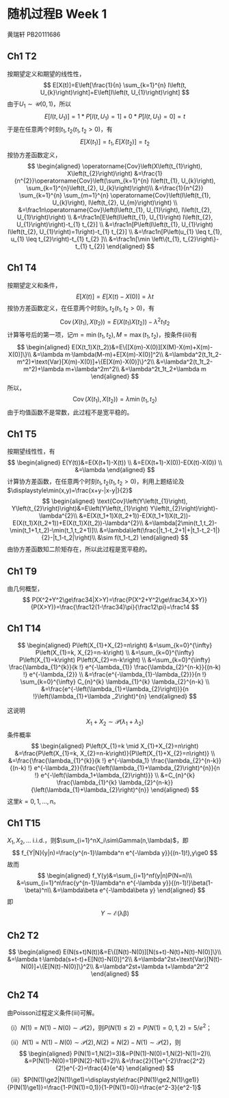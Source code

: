 # 随机过程B Week 1

黄瑞轩 PB20111686

## Ch1 T2

按期望定义和期望的线性性，
$$
E[X(t)]=E\left[\frac{1}{n} \sum_{k=1}^{n} I\left(t, U_{k}\right)\right]=E\left[I\left(t, U_{1}\right)\right]
$$
由于$U_1\sim \mathcal{U}(0,1)$，所以
$$
E\left[I\left(t, U_{1}\right)\right]=1 * P\left[I\left(t, U_{1}\right)=1\right]+0 * P\left[I\left(t, U_{1}\right)=0\right]=t
$$
于是在任意两个时刻$t_1,t_2(t_1,t_2>0)$，有
$$
E[X(t_1)]=t_1,E[X(t_2)]=t_2
$$
按协方差函数定义，
$$
\begin{aligned}
\operatorname{Cov}\left(X\left(t_{1}\right), X\left(t_{2}\right)\right) &=\frac{1}{n^{2}}\operatorname{Cov}\left(\sum_{k=1}^{n} I\left(t_{1}, U_{k}\right), \sum_{k=1}^{n}\left(t_{2}, U_{k}\right)\right)\\
&=\frac{1}{n^{2}} \sum_{k=1}^{n} \sum_{m=1}^{n} \operatorname{Cov}\left(I\left(t_{1}, U_{k}\right), I\left(t_{2}, U_{m}\right)\right) \\
&=\frac1n\operatorname{Cov}\left(I\left(t_{1}, U_{1}\right), I\left(t_{2}, U_{1}\right)\right) \\
&=\frac1n[E\left(I\left(t_{1}, U_{1}\right) I\left(t_{2}, U_{1}\right)\right)-t_{1} t_{2}] \\
&=\frac1n[P\left(I\left(t_{1}, U_{1}\right) I\left(t_{2}, U_{1}\right)=1\right)-t_{1} t_{2}] \\
&=\frac1n[P\left(u_{1} \leq t_{1}, u_{1} \leq t_{2}\right)-t_{1} t_{2} ]\\
&=\frac1n[\min \left\{t_{1}, t_{2}\right\}-t_{1} t_{2}]
\end{aligned}
$$

## Ch1 T4

按期望定义和条件，
$$
E[X(t)]=E[X(t)-X(0)]=\lambda t
$$
按协方差函数定义，在任意两个时刻$t_1,t_2(t_1,t_2>0)$，有
$$
\operatorname{Cov}\left(X\left(t_{1}\right), X\left(t_{2}\right)\right)=E\left(X\left(t_{1}\right) X\left(t_{2}\right)\right)-\lambda^{2} t_{1} t_{2}
$$
计算等号后的第一项，记$m=\min(t_1,t_2),M=\max(t_1,t_2)$，按条件$(\text{iii})$有
$$
\begin{aligned}
E(X(t_1)X(t_2))&=E\{[X(m)-X(0)][X(M)-X(m)+X(m)-X(0)]\}\\
&=\lambda m·\lambda(M-m)+E[X(m)-X(0)]^2\\
&=\lambda^2(t_1t_2-m^2)+\text{Var}[X(m)-X(0)]+\{E[X(m)-X(0)]\}^2\\
&=\lambda^2(t_1t_2-m^2)+\lambda m+\lambda^2m^2\\
&=\lambda^2t_1t_2+\lambda m
\end{aligned}
$$
所以，
$$
\operatorname{Cov}\left(X\left(t_{1}\right), X\left(t_{2}\right)\right)=\lambda\min(t_1,t_2)
$$
由于均值函数不是常数，此过程不是宽平稳的。

## Ch1 T5

按期望线性性，有
$$
\begin{aligned}
E(Y(t))&=E(X(t+1)-X(t)) \\
&=E(X(t+1)-X(0))-E(X(t)-X(0)) \\
&=\lambda
\end{aligned}
$$
计算协方差函数，在任意两个时刻$t_1,t_2(t_1,t_2>0)$，利用上题结论及$\displaystyle\min(x,y)=\frac{x+y-|x-y|}{2}$
$$
\begin{aligned}
\text{Cov}\left(Y\left(t_{1}\right), Y\left(t_{2}\right)\right)&=E\left(Y\left(t_{1}\right) Y\left(t_{2}\right)\right)-\lambda^{2}\\
&=E(X(t_1+1)X(t_2+1))-E(X(t_1+1)X(t_2))-E(X(t_1)X(t_2+1))+E(X(t_1)X(t_2))-\lambda^{2}\\
&=\lambda[2\min(t_1,t_2)-\min(t_1+1,t_2)-\min(t_1,t_2+1)]\\
&=\lambda\left(\frac{|t_1-t_2+1|+|t_1-t_2-1|}{2}-|t_1-t_2|\right)\\
&\sim f(t_1-t_2)
\end{aligned}
$$
由协方差函数知二阶矩存在，所以此过程是宽平稳的。

## Ch1 T9

由几何概型，
$$
P(X^2+Y^2\ge\frac34|X>Y)=\frac{P(X^2+Y^2\ge\frac34,X>Y)}{P(X>Y)}=\frac{\frac12(1-\frac34)\pi}{\frac12\pi}=\frac14
$$

## Ch1 T14

$$
\begin{aligned}
P\left(X_{1}+X_{2}=n\right) &=\sum_{k=0}^{\infty} P\left(X_{1}=k, X_{2}=n-k\right) \\
&=\sum_{k=0}^{\infty} P\left(X_{1}=k\right) P\left(X_{2}=n-k\right) \\
&=\sum_{k=0}^{\infty} \frac{\lambda_{1}^{k}}{k !} e^{-\lambda_{1}} \frac{\lambda_{2}^{n-k}}{(n-k) !} e^{-\lambda_{2}} \\
&=\frac{e^{-\lambda_{1}-\lambda_{2}}}{n !} \sum_{k=0}^{\infty} C_{n}^{k} \lambda_{1}^{k} \lambda_{2}^{n-k} \\
&=\frac{e^{-\left(\lambda_{1}+\lambda_{2}\right)}}{n !}\left(\lambda_{1}+\lambda _2\right)^{n}
\end{aligned}
$$

这说明
$$
X_1+X_2\sim\mathcal{P}(\lambda_1+\lambda_2)
$$
条件概率
$$
\begin{aligned}
P\left(X_{1}=k \mid X_{1}+X_{2}=n\right) &=\frac{P\left(X_{1}=k, X_{2}=n-k\right)}{P\left(X_{1}+X_{2}=n\right)} \\
&=\frac{\frac{\lambda_{1}^{k}}{k !} e^{-\lambda_1} \frac{\lambda_{2}^{n-k}}{(n-k) !} e^{-\lambda_2}}{\frac{\left(\lambda_{1}+\lambda_{2}\right)^{n}}{n !} e^{-\left(\lambda_1+\lambda_{2}\right)}} \\
&=C_{n}^{k} \frac{\lambda_{1}^{k} \lambda_{2}^{n-k}}{\left(\lambda_{1}+\lambda_{2}\right)^{n}}
\end{aligned}
$$
这里$k=0,1,...,n$。

## Ch1 T15

$X_1,X_2,...\text{ i.i.d.}$，则$\sum_{i=1}^nX_i\sim\Gamma(n,\lambda)$，即
$$
f_{Y|N}(y|n)=\frac{y^{n-1}\lambda^n e^{-\lambda y}}{(n-1)!},y\ge0
$$
故而
$$
\begin{aligned}
f_Y(y)&=\sum_{i=1}^nf(y|n)P(N=n)\\
&=\sum_{i=1}^n\frac{y^{n-1}\lambda^n e^{-\lambda y}}{(n-1)!}\beta(1-\beta)^n\\
&=\lambda\beta e^{-\lambda\beta y}
\end{aligned}
$$
即
$$
Y\sim\mathcal{E(\lambda\beta)}
$$

## Ch2 T2

$$
\begin{aligned}
E(N(s+t)N(t))&=E\{[N(t)-N(0)][N(s+t)-N(t)+N(t)-N(0)]\}\\
&=\lambda t·\lambda(s+t-t)+E[N(t)-N(0)]^2\\
&=\lambda^2st+\text{Var}[N(t)-N(0)]+\{E[N(t)-N(0)]\}^2\\
&=\lambda^2st+\lambda t+\lambda^2t^2
\end{aligned}
$$

## Ch2 T4

由Poisson过程定义条件(iii)可解。

（i）$N(1)=N(1)-N(0)\sim\mathcal{P}(2)$，则$P(N(1)\le2)=P(N(1)=0,1,2)=5/e^2$；

（ii）$N(1)=N(1)-N(0)\sim\mathcal{P}(2),N(2)=N(2)-N(1)\sim\mathcal{P}(2)$，则
$$
\begin{aligned}
P(N(1)=1,N(2)=3)&=P(N(1)-N(0)=1,N(2)-N(1)=2)\\
&=P(N(1)-N(0)=1)P(N(2)-N(1)=2)\\
&=\frac{2}{1}e^{-2}\frac{2^2}{2!}e^{-2}=\frac{4}{e^4}
\end{aligned}
$$
（iii）$P(N(1)\ge2|N(1)\ge1)=\displaystyle\frac{P(N(1)\ge2,N(1)\ge1)}{P(N(1)\ge1)}=\frac{1-P(N(1)=0,1)}{1-P(N(1)=0)}=\frac{e^2-3}{e^2-1}$